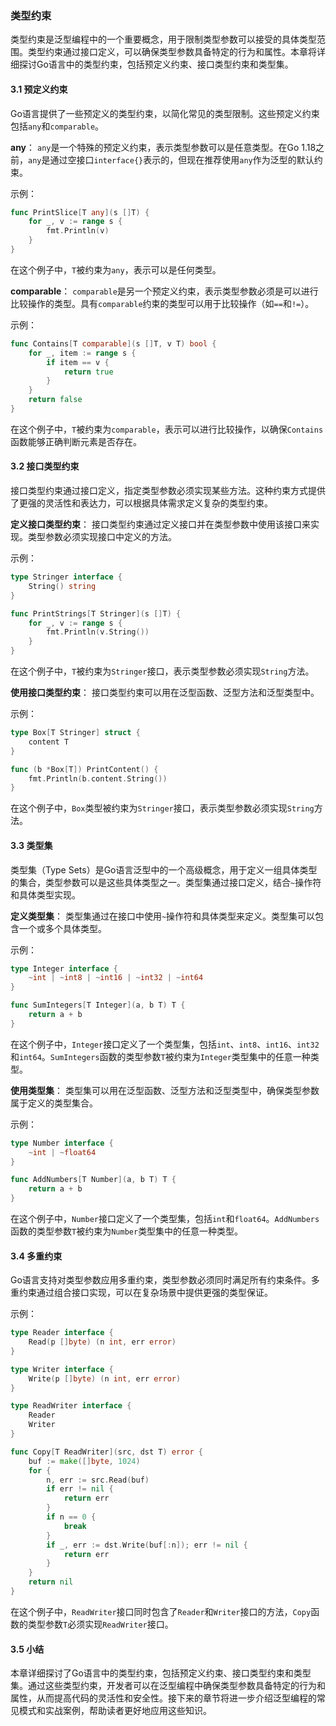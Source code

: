 ### 类型约束

类型约束是泛型编程中的一个重要概念，用于限制类型参数可以接受的具体类型范围。类型约束通过接口定义，可以确保类型参数具备特定的行为和属性。本章将详细探讨Go语言中的类型约束，包括预定义约束、接口类型约束和类型集。

#### 3.1 预定义约束

Go语言提供了一些预定义的类型约束，以简化常见的类型限制。这些预定义约束包括`any`和`comparable`。

**any**：
`any`是一个特殊的预定义约束，表示类型参数可以是任意类型。在Go 1.18之前，`any`是通过空接口`interface{}`表示的，但现在推荐使用`any`作为泛型的默认约束。

示例：
```go
func PrintSlice[T any](s []T) {
    for _, v := range s {
        fmt.Println(v)
    }
}
```

在这个例子中，`T`被约束为`any`，表示可以是任何类型。

**comparable**：
`comparable`是另一个预定义约束，表示类型参数必须是可以进行比较操作的类型。具有`comparable`约束的类型可以用于比较操作（如`==`和`!=`）。

示例：
```go
func Contains[T comparable](s []T, v T) bool {
    for _, item := range s {
        if item == v {
            return true
        }
    }
    return false
}
```

在这个例子中，`T`被约束为`comparable`，表示可以进行比较操作，以确保`Contains`函数能够正确判断元素是否存在。

#### 3.2 接口类型约束

接口类型约束通过接口定义，指定类型参数必须实现某些方法。这种约束方式提供了更强的灵活性和表达力，可以根据具体需求定义复杂的类型约束。

**定义接口类型约束**：
接口类型约束通过定义接口并在类型参数中使用该接口来实现。类型参数必须实现接口中定义的方法。

示例：
```go
type Stringer interface {
    String() string
}

func PrintStrings[T Stringer](s []T) {
    for _, v := range s {
        fmt.Println(v.String())
    }
}
```

在这个例子中，`T`被约束为`Stringer`接口，表示类型参数必须实现`String`方法。

**使用接口类型约束**：
接口类型约束可以用在泛型函数、泛型方法和泛型类型中。

示例：
```go
type Box[T Stringer] struct {
    content T
}

func (b *Box[T]) PrintContent() {
    fmt.Println(b.content.String())
}
```

在这个例子中，`Box`类型被约束为`Stringer`接口，表示类型参数必须实现`String`方法。

#### 3.3 类型集

类型集（Type Sets）是Go语言泛型中的一个高级概念，用于定义一组具体类型的集合，类型参数可以是这些具体类型之一。类型集通过接口定义，结合`~`操作符和具体类型实现。

**定义类型集**：
类型集通过在接口中使用`~`操作符和具体类型来定义。类型集可以包含一个或多个具体类型。

示例：
```go
type Integer interface {
    ~int | ~int8 | ~int16 | ~int32 | ~int64
}

func SumIntegers[T Integer](a, b T) T {
    return a + b
}
```

在这个例子中，`Integer`接口定义了一个类型集，包括`int`、`int8`、`int16`、`int32`和`int64`。`SumIntegers`函数的类型参数`T`被约束为`Integer`类型集中的任意一种类型。

**使用类型集**：
类型集可以用在泛型函数、泛型方法和泛型类型中，确保类型参数属于定义的类型集合。

示例：
```go
type Number interface {
    ~int | ~float64
}

func AddNumbers[T Number](a, b T) T {
    return a + b
}
```

在这个例子中，`Number`接口定义了一个类型集，包括`int`和`float64`。`AddNumbers`函数的类型参数`T`被约束为`Number`类型集中的任意一种类型。

#### 3.4 多重约束

Go语言支持对类型参数应用多重约束，类型参数必须同时满足所有约束条件。多重约束通过组合接口实现，可以在复杂场景中提供更强的类型保证。

示例：
```go
type Reader interface {
    Read(p []byte) (n int, err error)
}

type Writer interface {
    Write(p []byte) (n int, err error)
}

type ReadWriter interface {
    Reader
    Writer
}

func Copy[T ReadWriter](src, dst T) error {
    buf := make([]byte, 1024)
    for {
        n, err := src.Read(buf)
        if err != nil {
            return err
        }
        if n == 0 {
            break
        }
        if _, err := dst.Write(buf[:n]); err != nil {
            return err
        }
    }
    return nil
}
```

在这个例子中，`ReadWriter`接口同时包含了`Reader`和`Writer`接口的方法，`Copy`函数的类型参数`T`必须实现`ReadWriter`接口。

#### 3.5 小结

本章详细探讨了Go语言中的类型约束，包括预定义约束、接口类型约束和类型集。通过这些类型约束，开发者可以在泛型编程中确保类型参数具备特定的行为和属性，从而提高代码的灵活性和安全性。接下来的章节将进一步介绍泛型编程的常见模式和实战案例，帮助读者更好地应用这些知识。